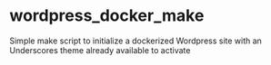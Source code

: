 # wordpress_docker_make
Simple make script to initialize a dockerized Wordpress site  with an Underscores theme already available to activate
